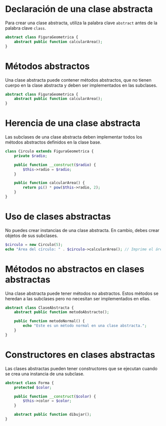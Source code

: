 # Declaración de una clase abstracta
   Para crear una clase abstracta, utiliza la palabra clave `abstract` antes de la palabra clave `class`.

   ```php
   abstract class FiguraGeometrica {
       abstract public function calcularArea();
   }
   ```

# Métodos abstractos
   Una clase abstracta puede contener métodos abstractos, que no tienen cuerpo en la clase abstracta y deben ser implementados en las subclases.

   ```php
   abstract class FiguraGeometrica {
       abstract public function calcularArea();
   }
   ```

# Herencia de una clase abstracta
   Las subclases de una clase abstracta deben implementar todos los métodos abstractos definidos en la clase base.

   ```php
   class Circulo extends FiguraGeometrica {
       private $radio;

       public function __construct($radio) {
           $this->radio = $radio;
       }

       public function calcularArea() {
           return pi() * pow($this->radio, 2);
       }
   }
   ```

# Uso de clases abstractas
   No puedes crear instancias de una clase abstracta. En cambio, debes crear objetos de sus subclases.

   ```php
   $circulo = new Circulo(5);
   echo "Área del círculo: " . $circulo->calcularArea(); // Imprime el área del círculo
   ```

# Métodos no abstractos en clases abstractas
   Una clase abstracta puede tener métodos no abstractos. Estos métodos se heredan a las subclases pero no necesitan ser implementados en ellas.

   ```php
   abstract class ClaseAbstracta {
       abstract public function metodoAbstracto();

       public function metodoNormal() {
           echo "Este es un método normal en una clase abstracta.";
       }
   }
   ```

# Constructores en clases abstractas
   Las clases abstractas pueden tener constructores que se ejecutan cuando se crea una instancia de una subclase.

   ```php
   abstract class Forma {
       protected $color;

       public function __construct($color) {
           $this->color = $color;
       }

       abstract public function dibujar();
   }
   ```
